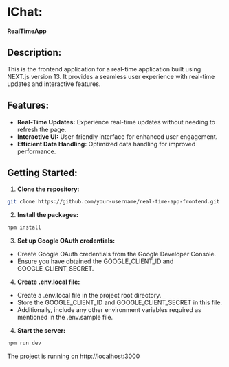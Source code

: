 # IChat:

**RealTimeApp**

## Description:

This is the frontend application for a real-time application built using NEXT.js version 13. It provides a seamless user experience with real-time updates and interactive features.

## Features:

- **Real-Time Updates:** Experience real-time updates without needing to refresh the page.
- **Interactive UI:** User-friendly interface for enhanced user engagement.
- **Efficient Data Handling:** Optimized data handling for improved performance.

## Getting Started:

1. **Clone the repository:**

```bash
git clone https://github.com/your-username/real-time-app-frontend.git
```

2. **Install the packages:**

```bash
npm install
```

3. **Set up Google OAuth credentials:**

- Create Google OAuth credentials from the Google Developer Console.
- Ensure you have obtained the GOOGLE_CLIENT_ID and GOOGLE_CLIENT_SECRET.

4. **Create .env.local file:**

- Create a .env.local file in the project root directory.
- Store the GOOGLE_CLIENT_ID and GOOGLE_CLIENT_SECRET in this file.
- Additionally, include any other environment variables required as mentioned in the .env.sample file.

4. **Start the server:**

```bash
npm run dev
```

The project is running on http://localhost:3000
